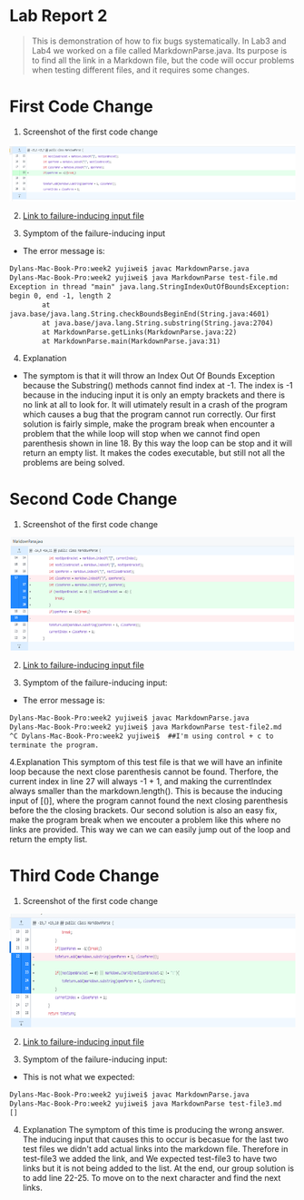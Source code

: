 # **Lab Report 2**

> This is demonstration of how to fix bugs systematically. In Lab3 and Lab4 we worked on a file called MarkdownParse.java. Its purpose is to find all the link in a Markdown file, but the code will occur problems when testing different files, and it requires some changes.


# **First Code Change**
1. Screenshot of the first code change
<p align="center">
  <img width="600" height="100" src="images/lab-week4-p1.PNG">
</p>

2. [Link to failure-inducing input file](test-file/test-file.md)

3. Symptom of the failure-inducing input
- The error message is: 
```
Dylans-Mac-Book-Pro:week2 yujiwei$ javac MarkdownParse.java 
Dylans-Mac-Book-Pro:week2 yujiwei$ java MarkdownParse test-file.md 
Exception in thread "main" java.lang.StringIndexOutOfBoundsException: begin 0, end -1, length 2
        at java.base/java.lang.String.checkBoundsBeginEnd(String.java:4601)
        at java.base/java.lang.String.substring(String.java:2704)
        at MarkdownParse.getLinks(MarkdownParse.java:22)
        at MarkdownParse.main(MarkdownParse.java:31)

```

4. Explanation
- The symptom is that it will throw an Index Out Of Bounds Exception because the Substring() methods cannot find index at -1. The index is -1 because in the inducing input it is only an empty brackets and there is no link at all to look for. It will utimately result in a crash of the program which causes a bug that the program cannot run correctly. Our first solution is fairly simple, make the program break when encounter a problem that the while loop will stop when we cannot find open parenthesis shown in line 18. By this way the loop can be stop and it will return an empty list. It makes the codes executable, but still not all the problems are being solved.

# **Second Code Change**

1. Screenshot of the first code change
<p align="center">
  <img width="500" height="200" src="images/lab-week4-p2.PNG">
</p>

2. [Link to failure-inducing input file](test-file/test-file2.md)

3. Symptom of the failure-inducing input:
- The error message is:
```
Dylans-Mac-Book-Pro:week2 yujiwei$ javac MarkdownParse.java 
Dylans-Mac-Book-Pro:week2 yujiwei$ java MarkdownParse test-file2.md 
^C Dylans-Mac-Book-Pro:week2 yujiwei$  ##I'm using control + c to terminate the program.
```


4.Explanation
This symptom of this test file is that we will have an infinite loop because the next close parenthesis cannot be found. Therfore, the current index in line 27 will always -1 + 1, and making the currentIndex always smaller than the markdown.length(). This is because the inducing input of [()], where the program cannot found the next closing parenthesis before the the closing brackets. Our second solution is also an easy fix, make the program break when we encouter a problem like this where no links are provided. This way we can we can easily jump out of the loop and return the empty list.



# **Third Code Change**

1. Screenshot of the first code change
<p align="center">
  <img width="700" height="200" src="images/lab-week4-p3.PNG">
</p>


2. [Link to failure-inducing input file](test-file/test-file3.md)

3. Symptom of the failure-inducing input:
- This is not what we expected:
```
Dylans-Mac-Book-Pro:week2 yujiwei$ javac MarkdownParse.java 
Dylans-Mac-Book-Pro:week2 yujiwei$ java MarkdownParse test-file3.md 
[]
```

4. Explanation
The symptom of this time is producing the wrong answer. The inducing input that causes this to occur is becasue for the last two test files we didn't add actual links into the markdown file. Therefore in test-file3 we added the link, and We expected test-file3 to have two links but it is not being added to the list. At the end, our group solution is to add line 22-25. To move on to the next character and find the next links.
